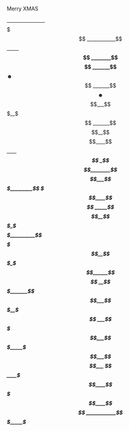 Merry XMAS 





________________$$$$$$$
____________$$$$$$$$$$$$$$
_________$$$$$$$$$$$$$$$$$$
________$$$$$$$$$$$$$$$$$$$$
_______$$$$$$$$$$$$$$$☻$$$$$____$$$$$$
_______$$$$$$$$☻$$$$$$$$$$$$___$$$__$$$
_______$$$$$$$$$$$$$$$$$$$$__$$$$____$$
________$$$$$$$$$$$$$$$$$$$$$$$$
_________$$$$$$$$$$$$$$$$$$$$$$$$$$$$$$
_$$$$$$_____$$$$$$$$$$$$$$$$$$________$$
$$___$$$$$$$$$$$$$$$$$$$$$$$_________$$
_$$$____$$$$$$$$$$$$$$$$$$$$$$$$$$$$
_____$$$$$$$$__$$$_$$$$$$__________$$
___$$$$_______$$$__$$$_$$$______$$$$
__$$$_______$$$$___$$$__$$$
___$$$$$___$$$_____$$$___$$$$___ $$
____$$$____$$$$$$__$$$____$$$$$$$$
____________$$$_____$$$$$___$$$$
